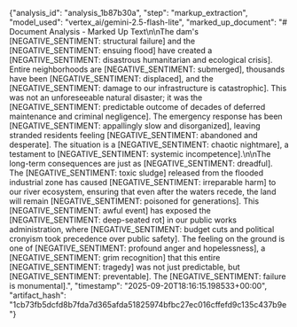 {"analysis_id": "analysis_1b87b30a", "step": "markup_extraction", "model_used": "vertex_ai/gemini-2.5-flash-lite", "marked_up_document": "# Document Analysis - Marked Up Text\n\nThe dam's [NEGATIVE_SENTIMENT: structural failure] and the [NEGATIVE_SENTIMENT: ensuing flood] have created a [NEGATIVE_SENTIMENT: disastrous humanitarian and ecological crisis]. Entire neighborhoods are [NEGATIVE_SENTIMENT: submerged], thousands have been [NEGATIVE_SENTIMENT: displaced], and the [NEGATIVE_SENTIMENT: damage to our infrastructure is catastrophic]. This was not an unforeseeable natural disaster; it was the [NEGATIVE_SENTIMENT: predictable outcome of decades of deferred maintenance and criminal negligence]. The emergency response has been [NEGATIVE_SENTIMENT: appallingly slow and disorganized], leaving stranded residents feeling [NEGATIVE_SENTIMENT: abandoned and desperate]. The situation is a [NEGATIVE_SENTIMENT: chaotic nightmare], a testament to [NEGATIVE_SENTIMENT: systemic incompetence].\n\nThe long-term consequences are just as [NEGATIVE_SENTIMENT: dreadful]. The [NEGATIVE_SENTIMENT: toxic sludge] released from the flooded industrial zone has caused [NEGATIVE_SENTIMENT: irreparable harm] to our river ecosystem, ensuring that even after the waters recede, the land will remain [NEGATIVE_SENTIMENT: poisoned for generations]. This [NEGATIVE_SENTIMENT: awful event] has exposed the [NEGATIVE_SENTIMENT: deep-seated rot] in our public works administration, where [NEGATIVE_SENTIMENT: budget cuts and political cronyism took precedence over public safety]. The feeling on the ground is one of [NEGATIVE_SENTIMENT: profound anger and hopelessness], a [NEGATIVE_SENTIMENT: grim recognition] that this entire [NEGATIVE_SENTIMENT: tragedy] was not just predictable, but [NEGATIVE_SENTIMENT: preventable]. The [NEGATIVE_SENTIMENT: failure is monumental].", "timestamp": "2025-09-20T18:16:15.198533+00:00", "artifact_hash": "1cb73fb5dcfd8b7fda7d365afda51825974bfbc27ec016cffefd9c135c437b9e"}